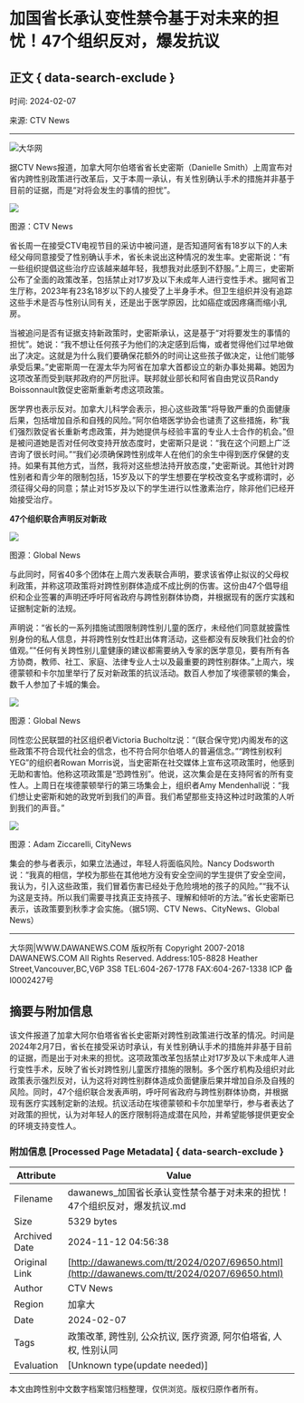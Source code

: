 # 加国省长承认变性禁令基于对未来的担忧！47个组织反对，爆发抗议

## 正文 { data-search-exclude }


时间: 2024-02-07

来源: CTV News

---

![大华网](/upload/3/2023/0717/U685P5248T3D1F8DT20230717103510.jpg)

据CTV News报道，加拿大阿尔伯塔省省长史密斯（Danielle Smith）上周宣布对省内跨性别政策进行改革后，又于本周一承认，有关性别确认手术的措施并非基于目前的证据，而是“对将会发生的事情的担忧”。

![](http://www.dawanews.com/2024/0207/U711P5248DT20240207084944.jpeg)

图源：CTV News

省长周一在接受CTV电视节目的采访中被问道，是否知道阿省有18岁以下的人未经父母同意接受了性别确认手术，省长未说出这种情况的发生率。史密斯说：“有一些组织提倡这些治疗应该越来越年轻，我想我对此感到不舒服。”上周三，史密斯公布了全面的政策改革，包括禁止对17岁及以下未成年人进行变性手术。据阿省卫生厅称，2023年有23名18岁以下的人接受了上半身手术。但卫生组织并没有追踪这些手术是否与性别认同有关，还是出于医学原因，比如癌症或因疼痛而缩小乳房。

当被追问是否有证据支持新政策时，史密斯承认，这是基于“对将要发生的事情的担忧”。她说：“我不想让任何孩子为他们的决定感到后悔，或者觉得他们过早地做出了决定。这就是为什么我们要确保花额外的时间让这些孩子做决定，让他们能够承受后果。”史密斯周一在渥太华为阿省在加拿大首都设立的新办事处揭幕。她因为这项改革而受到联邦政府的严厉批评。联邦就业部长和阿省自由党议员Randy Boissonnault敦促史密斯重新考虑这项政策。

医学界也表示反对。加拿大儿科学会表示，担心这些政策“将导致严重的负面健康后果，包括增加自杀和自残的风险。”阿尔伯塔医学协会也谴责了这些措施，称“我们强烈敦促省长重新考虑政策，并为她提供与经验丰富的专业人士合作的机会。”但是被问道她是否对任何改变持开放态度时，史密斯只是说：“我在这个问题上广泛咨询了很长时间。”“我们必须确保跨性别成年人在他们的余生中得到医疗保健的支持。如果有其他方式，当然，我将对这些想法持开放态度，”史密斯说。其他针对跨性别者和青少年的限制包括，15岁及以下的学生想要在学校改变名字或称谓时，必须征得父母的同意；禁止对15岁及以下的学生进行以性激素治疗，除非他们已经开始接受治疗。

**47个组织联合声明反对新政**

![](http://www.dawanews.com/2024/0207/U711P5248DT20240207085009.jpeg)

图源：Global News

与此同时，阿省40多个团体在上周六发表联合声明，要求该省停止拟议的父母权利政策，并称这项政策将对跨性别群体造成不成比例的伤害。这份由47个倡导组织和企业签署的声明还呼吁阿省政府与跨性别群体协商，并根据现有的医疗实践和证据制定新的法规。

声明说：“省长的一系列措施试图限制跨性别儿童的医疗，未经他们同意就披露性别身份的私人信息，并将跨性别女性赶出体育活动，这些都没有反映我们社会的价值观。”"任何有关跨性别儿童健康的建议都需要纳入专家的医学意见，要有所有各方协商，教师、社工、家庭、法律专业人士以及最重要的跨性别群体。”上周六，埃德蒙顿和卡尔加里举行了反对新政策的抗议活动。数百人参加了埃德蒙顿的集会，数千人参加了卡城的集会。

![](http://www.dawanews.com/2024/0207/U711P5248DT20240207085117.jpeg)

图源：Global News

同性恋公民联盟的社区组织者Victoria Bucholtz说：“(联合保守党)内阁发布的这些政策不符合现代社会的信念，也不符合阿尔伯塔人的普遍信念。”“跨性别权利YEG”的组织者Rowan Morris说，当史密斯在社交媒体上宣布这项政策时，他感到无助和害怕。他称这项政策是“恐跨性别”。他说，这次集会是在支持阿省的所有变性人。上周日在埃德蒙顿举行的第三场集会上，组织者Amy Mendenhall说：“我们想让史密斯和她的政党听到我们的声音。我们希望那些支持这种过时政策的人听到我们的声音。”

![](http://www.dawanews.com/2024/0207/U711P5248DT20240207085144.jpeg)

图源：Adam Ziccarelli, CityNews

集会的参与者表示，如果立法通过，年轻人将面临风险。Nancy Dodsworth 说：“我真的相信，学校为那些在其他地方没有安全空间的学生提供了安全空间，我认为，引入这些政策，我们冒着伤害已经处于危险境地的孩子的风险。”“我不认为这是支持。所以我们需要寻找真正支持孩子、理解和倾听的方法。”省长史密斯已表示，该政策要到秋季才会实施。（据51网、CTV News、CityNews、Global News）

---

大华网|WWW.DAWANEWS.COM 版权所有 Copyright 2007-2018 DAWANEWS.COM All Rights Reserved. Address:105-8828 Heather Street,Vancouver,BC,V6P 3S8 TEL:604-267-1778 FAX:604-267-1338 ICP 备 I0002427号

## 摘要与附加信息

<!-- tcd_abstract -->
该文件报道了加拿大阿尔伯塔省省长史密斯对跨性别政策进行改革的情况。时间是2024年2月7日，省长在接受采访时承认，有关性别确认手术的措施并非基于目前的证据，而是出于对未来的担忧。这项政策改革包括禁止对17岁及以下未成年人进行变性手术，反映了省长对跨性别儿童医疗措施的限制。多个医疗机构及组织对此政策表示强烈反对，认为这将对跨性别群体造成负面健康后果并增加自杀及自残的风险。同时，47个组织联合发表声明，呼吁阿省政府与跨性别群体协商，并根据现有医疗实践制定新的法规。抗议活动在埃德蒙顿和卡尔加里举行，参与者表达了对政策的担忧，认为对年轻人的医疗限制将造成潜在风险，并希望能够提供更安全的环境支持变性人。
<!-- tcd_abstract_end -->

### 附加信息 [Processed Page Metadata] { data-search-exclude }

| Attribute       | Value                                  |
|-----------------|----------------------------------------|
| Filename        | dawanews_加国省长承认变性禁令基于对未来的担忧！47个组织反对，爆发抗议.md                             |
| Size            | 5329 bytes                           |
| Archived Date   | 2024-11-12 04:56:38                             |
| Original Link   | [http://dawanews.com/tt/2024/0207/69650.html](http://dawanews.com/tt/2024/0207/69650.html)                       |
| Author          | CTV News                               |
| Region          |加拿大                               |
| Date            | 2024-02-07                                 |
| Tags            | 政策改革, 跨性别, 公众抗议, 医疗资源, 阿尔伯塔省, 人权, 性别认同                                 |
| Evaluation            | [Unknown type(update needed)]                                 |
<!-- tcd_table_end -->

本文由跨性别中文数字档案馆归档整理，仅供浏览。版权归原作者所有。
